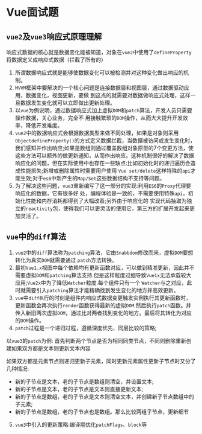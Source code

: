 # Vue面试题
## `vue2`及`vue3`响应式原理理解

响应式数据的核心就是数据变化能被知道，对象在`vue2`中使用了`defineProperty`将数据定义成响应式数据（拦截了所有的）
1. 所谓数据响应式就是能够使数据变化可以被检测并对这种变化做出响应的机制。
2. `MVVM`框架中要解决的一个核心问题是连接数据层和视图层，通过数据驱动应用，数据变化，视图更新，要做
到这点的就需要对数据做响应式处理，这样一旦数据发生变化就可以立即做出更新处理。
3. 以`vue`为例说明，通过数据响应式加上虚拟`DOM`和`patch`算法，开发人员只需要操作数据，关心业务，完全不
用接触繁琐的`DOM`操作，从而大大提升开发效率，降低开发难度。
4. `vue2`中的数据响应式会根据数据类型来做不同处理，如果是对象则采用`ObjectdefineProperty()`的方式定义数据拦截，当数据被访问或发生变化时，我们感知并作出响应;如果是数组则通过覆盖数组对象原型的7个变更方法，使这些方法可以额外的做更新通知，从而作出响应。这种机制很好的解决了数据响应化的问题，但在实际使用中也存在一些缺点:比如初始化时的递归遍历会造成性能损失;新增或删除属性时需要用户使用 `Vue set/delete`这样特殊的`api`才能生效;对于`es6`中新产生的`Map/Set`这些数据结构不支持等问题。
5. 为了解决这些问题，`vue3`重新编写了这一部分的实现:利用`ES6`的`Proxy`代理要响应化的数据，它有很多好
处，编程体验是一致的，不需要使用特殊`api`，初始化性能和内存消耗都得到了大幅改善;另外由于响应化的
实现代码抽取为独立的`reactivity`包，使得我们可以更灵活的使用它，第三方的扩展开发起来更加灵活了。

## `vue`中的`diff`算法

1. `vue2`中的`diff`算法称为`patching`算法，它由`Snabbdom`修改而来，虚拟`DOM`要想转化为真实`DOM`就需要通过
`patch`方法转换。
2. 最初`Vue1.x`视图中每个依赖均有更新函数对应，可以做到精准更新，因此并不需要虚拟`DOM`和`patching`算法支持.但是这样粒度过细导致`Vue1x`无法承载较大应用;`Vue2x`中为了降低`Watcher`粒度.每个组件只有一个 `Watcher`与之对应，此时就需要引入`patching`算法才能精确找到发生变化的地方并高效更新。
3. `vue`中`diff执`行的时刻是组件内响应式数据变更触发实例执行其更新函数时，更新函数会再次执行`render`函数获得最新的虚拟`DOM`.然后执行`patch`函数。并传入新旧两次虚拟`DOM`，通过比对两者找到变化的地方。最后将其转化为对应的`DOM`操作。
4. `patch`过程是一个递归过程，遵循深度优先、同层比较的策略;

以`vue3`的`patch`为例:
首先判断两个节点是否为相同同类节点，不同则删除重新创建如果双方都是文本则更新文本内容

如果双方都是元素节点则递归更新子元素，同时更新元素属性更新子节点时又分了几种情况:

- 新的子节点是文本，老的子节点是数组则清空，并设置文本;
- 新的子节点是文本，老的子节点是文本则直接更新文本;
- 新的子节点是数组，老的子节点是文本则清空文本，并创建新子节点数组中的子元素;
- 新的子节点是数组，老的子节点也是数组。那么比较两组子节点，更新细节
5. `vue3`中引入的更新策略:编译期优化`patchFlags`、`block`等

## 